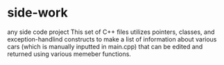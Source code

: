 # side-work
any side code project
This set of C++ files utilizes pointers, classes, and exception-handlind constructs 
to make a list of information about various cars (which is manually inputted in main.cpp)
that can be edited and returned using various memeber functions.
